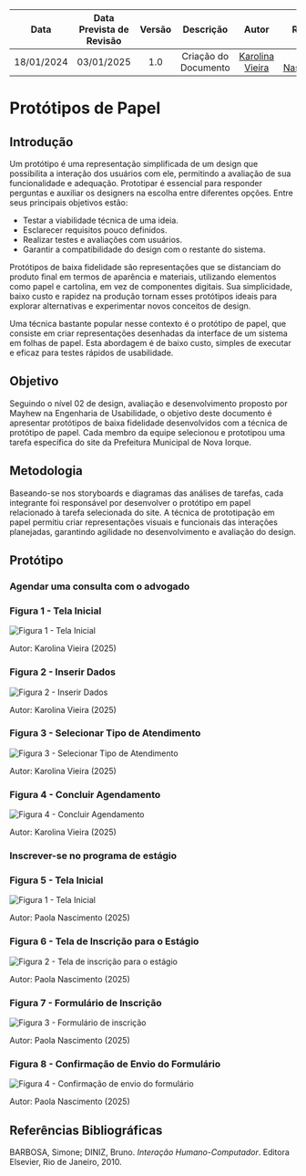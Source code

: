 |    **Data**    | **Data Prevista de Revisão** | **Versão** |        **Descrição**        |                 **Autor**                 |                **Revisor**                 |
|:--------------:|:---------------------------:|:----------:|:---------------------------:|:-----------------------------------------:|:------------------------------------------:|
|  18/01/2024    |        03/01/2025          |    1.0     |     Criação do Documento     | [Karolina Vieira](https://github.com/Karolina91) |  [Paola Nascimento](https://github.com/paolaalim) |


# **Protótipos de Papel**

## Introdução

Um protótipo é uma representação simplificada de um design que possibilita a interação dos usuários com ele, permitindo a avaliação de sua funcionalidade e adequação. Prototipar é essencial para responder perguntas e auxiliar os designers na escolha entre diferentes opções. Entre seus principais objetivos estão:

- Testar a viabilidade técnica de uma ideia.
- Esclarecer requisitos pouco definidos.
- Realizar testes e avaliações com usuários.
- Garantir a compatibilidade do design com o restante do sistema.

Protótipos de baixa fidelidade são representações que se distanciam do produto final em termos de aparência e materiais, utilizando elementos como papel e cartolina, em vez de componentes digitais. Sua simplicidade, baixo custo e rapidez na produção tornam esses protótipos ideais para explorar alternativas e experimentar novos conceitos de design.

Uma técnica bastante popular nesse contexto é o protótipo de papel, que consiste em criar representações desenhadas da interface de um sistema em folhas de papel. Esta abordagem é de baixo custo, simples de executar e eficaz para testes rápidos de usabilidade.

## Objetivo

Seguindo o nível 02 de design, avaliação e desenvolvimento proposto por Mayhew na Engenharia de Usabilidade, o objetivo deste documento é apresentar protótipos de baixa fidelidade desenvolvidos com a técnica de protótipo de papel. Cada membro da equipe selecionou e prototipou uma tarefa específica do site da Prefeitura Municipal de Nova Iorque.

## Metodologia

Baseando-se nos storyboards e diagramas das análises de tarefas, cada integrante foi responsável por desenvolver o protótipo em papel relacionado à tarefa selecionada do site. A técnica de prototipação em papel permitiu criar representações visuais e funcionais das interações planejadas, garantindo agilidade no desenvolvimento e avaliação do design.

## Protótipo

### Agendar uma consulta com o advogado 

### Figura 1 - Tela Inicial
![Figura 1 - Tela Inicial](../assets/images/dpdf%201.jpg)
<figcaption>Autor: Karolina Vieira (2025)</figcaption>


### Figura 2 - Inserir Dados
![Figura 2 - Inserir Dados](../assets/images/protoripo2.jpg)
<figcaption>Autor: Karolina Vieira (2025)</figcaption>


### Figura 3 - Selecionar Tipo de Atendimento
![Figura 3 - Selecionar Tipo de Atendimento](../assets/images/protoripo3.jpg)
<figcaption>Autor:
 Karolina Vieira (2025)</figcaption>


### Figura 4 - Concluir Agendamento
![Figura 4 - Concluir Agendamento](../assets/images/protoripo4.jpg)
<figcaption>Autor:
 Karolina Vieira (2025)</figcaption>


### Inscrever-se no programa de estágio 

### Figura 5 - Tela Inicial
![Figura 1 - Tela Inicial](../assets/images/telainicial.jpg)
<figcaption>Autor:
 Paola Nascimento (2025)</figcaption>

### Figura 6 - Tela de Inscrição para o Estágio
![Figura 2 - Tela de inscrição para o estágio](../assets/images/estagioremunerado.jpg)
<figcaption>Autor:
 Paola Nascimento (2025)</figcaption>

### Figura 7 - Formulário de Inscrição
![Figura 3 - Formulário de inscrição](../assets/images/formulario.jpg)
<figcaption>Autor:
 Paola Nascimento (2025)</figcaption>

### Figura 8 - Confirmação de Envio do Formulário
![Figura 4 - Confirmação de envio do formulário](../assets/images/confirmacao.jpg)
<figcaption>Autor:
 Paola Nascimento (2025)</figcaption>



## Referências Bibliográficas
BARBOSA, Simone; DINIZ, Bruno. *Interação Humano-Computador*. Editora Elsevier, Rio de Janeiro, 2010.
